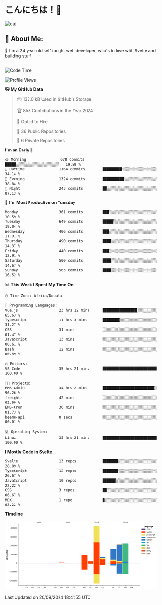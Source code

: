 

# こんにちは！🙂  
![cat](https://github.com/michaelnji/michaelnji/assets/73862378/606e99e9-2c18-4853-8722-991e4af8eae6)

## 💫 About Me:
🙂 I'm a 24 year old self taught web developer, who's in love with Svelte and building stuff <br><br>

<!--START_SECTION:waka-->
![Code Time](http://img.shields.io/badge/Code%20Time-1%2C001%20hrs%2018%20mins-blue)

![Profile Views](http://img.shields.io/badge/Profile%20Views-0-blue)

**🐱 My GitHub Data** 

> 📦 132.0 kB Used in GitHub's Storage 
 > 
> 🏆 858 Contributions in the Year 2024
 > 
> 💼 Opted to Hire
 > 
> 📜 36 Public Repositories 
 > 
> 🔑 6 Private Repositories 
 > 
**I'm an Early 🐤** 

```text
🌞 Morning                678 commits         █████░░░░░░░░░░░░░░░░░░░░   19.89 % 
🌆 Daytime                1164 commits        █████████░░░░░░░░░░░░░░░░   34.14 % 
🌃 Evening                1324 commits        ██████████░░░░░░░░░░░░░░░   38.84 % 
🌙 Night                  243 commits         ██░░░░░░░░░░░░░░░░░░░░░░░   07.13 % 
```
📅 **I'm Most Productive on Tuesday** 

```text
Monday                   361 commits         ███░░░░░░░░░░░░░░░░░░░░░░   10.59 % 
Tuesday                  649 commits         █████░░░░░░░░░░░░░░░░░░░░   19.04 % 
Wednesday                406 commits         ███░░░░░░░░░░░░░░░░░░░░░░   11.91 % 
Thursday                 490 commits         ████░░░░░░░░░░░░░░░░░░░░░   14.37 % 
Friday                   440 commits         ███░░░░░░░░░░░░░░░░░░░░░░   12.91 % 
Saturday                 500 commits         ████░░░░░░░░░░░░░░░░░░░░░   14.67 % 
Sunday                   563 commits         ████░░░░░░░░░░░░░░░░░░░░░   16.52 % 
```


📊 **This Week I Spent My Time On** 

```text
🕑︎ Time Zone: Africa/Douala

💬 Programming Languages: 
Vue.js                   23 hrs 12 mins      ████████████████░░░░░░░░░   65.63 % 
TypeScript               11 hrs 3 mins       ████████░░░░░░░░░░░░░░░░░   31.27 % 
CSS                      31 mins             ░░░░░░░░░░░░░░░░░░░░░░░░░   01.47 % 
JavaScript               13 mins             ░░░░░░░░░░░░░░░░░░░░░░░░░   00.61 % 
Bash                     12 mins             ░░░░░░░░░░░░░░░░░░░░░░░░░   00.59 % 

🔥 Editors: 
VS Code                  35 hrs 21 mins      █████████████████████████   100.00 % 

🐱‍💻 Projects: 
EMS-Admin                34 hrs 2 mins       ████████████████████████░   96.26 % 
freightr                 42 mins             ░░░░░░░░░░░░░░░░░░░░░░░░░   02.00 % 
EMS-Cron                 36 mins             ░░░░░░░░░░░░░░░░░░░░░░░░░   01.73 % 
beemu-api                0 secs              ░░░░░░░░░░░░░░░░░░░░░░░░░   00.01 % 

💻 Operating System: 
Linux                    35 hrs 21 mins      █████████████████████████   100.00 % 
```

**I Mostly Code in Svelte** 

```text
Svelte                   13 repos            ███████░░░░░░░░░░░░░░░░░░   28.89 % 
TypeScript               12 repos            ███████░░░░░░░░░░░░░░░░░░   26.67 % 
JavaScript               10 repos            ██████░░░░░░░░░░░░░░░░░░░   22.22 % 
CSS                      3 repos             ██░░░░░░░░░░░░░░░░░░░░░░░   06.67 % 
MDX                      1 repo              █░░░░░░░░░░░░░░░░░░░░░░░░   02.22 % 
```



**Timeline**

![Lines of Code chart](https://raw.githubusercontent.com/michaelnji/michaelnji/main/assets/bar_graph.png)


 Last Updated on 20/09/2024 18:41:55 UTC
<!--END_SECTION:waka-->

